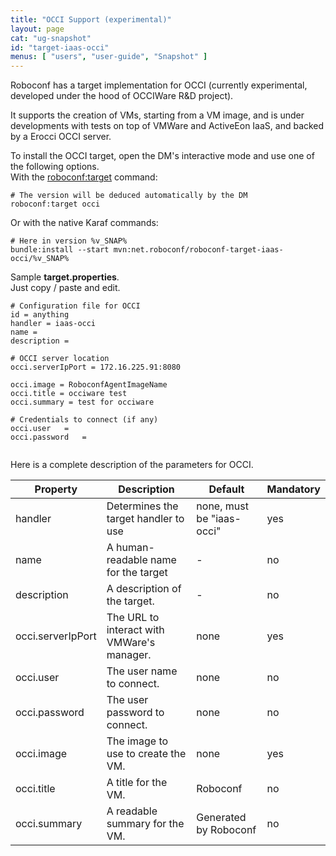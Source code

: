 ```yaml
---
title: "OCCI Support (experimental)"
layout: page
cat: "ug-snapshot"
id: "target-iaas-occi"
menus: [ "users", "user-guide", "Snapshot" ]
---
```


Roboconf has a target implementation for OCCI (currently experimental, developed under the hood of OCCIWare R&D project).

It supports the creation of VMs, starting from a VM image, and is under developments with tests on top of VMWare and ActiveEon IaaS, and backed by a Erocci OCCI server.

To install the OCCI target, open the DM's interactive mode and use one of the following options.  
With the [roboconf:target](karaf-commands-for-the-dm.html) command:

```properties
# The version will be deduced automatically by the DM
roboconf:target occi
```

Or with the native Karaf commands:

```properties
# Here in version %v_SNAP%
bundle:install --start mvn:net.roboconf/roboconf-target-iaas-occi/%v_SNAP%
```

Sample **target.properties**.  
Just copy / paste and edit.

```properties
# Configuration file for OCCI
id = anything
handler = iaas-occi
name = 
description = 

# OCCI server location
occi.serverIpPort = 172.16.225.91:8080

occi.image = RoboconfAgentImageName
occi.title = occiware test
occi.summary = test for occiware

# Credentials to connect (if any)
occi.user	= 
occi.password	= 
 
```

Here is a complete description of the parameters for OCCI.

| Property | Description | Default | Mandatory |
| --- | --- | --- | --- |
| handler | Determines the target handler to use | none, must be "iaas-occi" | yes |
| name | A human-readable name for the target | - | no |
| description | A description of the target. | - | no |
| occi.serverIpPort | The URL to interact with VMWare's manager. | none | yes |
| occi.user | The user name to connect. | none | no |
| occi.password | The user password to connect. | none | no |
| occi.image | The image to use to create the VM. | none | yes |
| occi.title | A title for the VM. | Roboconf | no |
| occi.summary | A readable summary for the VM. | Generated by Roboconf | no |
